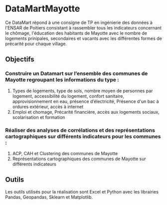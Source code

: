 # DataMartMayotte

Ce DataMart répond à une consigne de TP en ingénierie des données à l'ENSAR de Poitiers consistant à rassembler tous les indicateurs concernant le chômage, l'éducation des habitants de Mayotte avec le nombre de logements prinipales, secondaires et vacants avec les différentes formes de précarité pour chaque village.

## Objectifs

### **Construire un Datamart sur l’ensemble des communes de Mayotte regroupant les informations du type :**

1. Types de logements, type de sols, nombre moyen de personnes par logement, accessibilité du logement, confort sanitaire, approvisionnement en eau, présence d’électricité, Présence d'un bac à ordures extérieur, accès à internet
2. Emploi et chomage, Précarité financière, accès aux logements sociaux, scolarisation et formation

### **Réaliser des analyses de corrélations et des représentations cartographiques sur différents indicateurs pour les communes :**

1. ACP, CAH et Clustering des communes de Mayotte
2. Représentations cartographiques des communes de Mayotte sur différents indicateurs

## Outils

Les outils utilisés pour la réalisation sont Excel et Python avec les librairies Pandas, Geopandas, Sklearn et Matplotlib.
